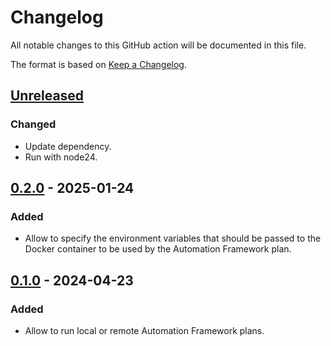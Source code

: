 # Changelog

All notable changes to this GitHub action will be documented in this file.

The format is based on [Keep a Changelog](https://keepachangelog.com/en/1.0.0/).

## [Unreleased]
### Changed
- Update dependency.
- Run with node24.

## [0.2.0] - 2025-01-24
### Added
 - Allow to specify the environment variables that should be passed to the Docker container to be used by the Automation Framework plan.

## [0.1.0] - 2024-04-23
### Added
 - Allow to run local or remote Automation Framework plans.

[Unreleased]: https://github.com/zaproxy/action-af/compare/v0.2.0...HEAD
[0.2.0]: https://github.com/zaproxy/action-af/compare/v0.1.0...v0.2.0
[0.1.0]: https://github.com/zaproxy/action-af/compare/b9d155d1940506fe73c356194bbc0dc4f45789f4...v0.1.0
